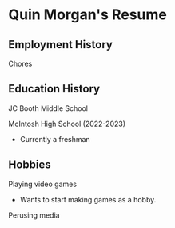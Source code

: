 # Quin Morgan's Resume

## Employment History
Chores

## Education History
JC Booth Middle School

McIntosh High School (2022-2023)
- Currently a freshman

## Hobbies
Playing video games
- Wants to start making games as a hobby.

Perusing media
